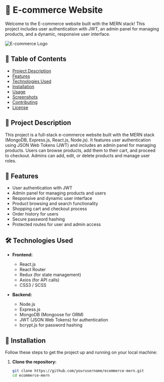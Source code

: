 # 🛒 E-commerce Website

Welcome to the E-commerce website built with the MERN stack! This project includes user authentication with JWT, an admin panel for managing products, and a dynamic, responsive user interface.

![E-commerce Logo](path/to/your/logo.png)

## 📖 Table of Contents

- [Project Description](#project-description)
- [Features](#features)
- [Technologies Used](#technologies-used)
- [Installation](#installation)
- [Usage](#usage)
- [Screenshots](#screenshots)
- [Contributing](#contributing)
- [License](#license)

## 📝 Project Description

This project is a full-stack e-commerce website built with the MERN stack (MongoDB, Express.js, React.js, Node.js). It features user authentication using JSON Web Tokens (JWT) and includes an admin panel for managing products. Users can browse products, add them to their cart, and proceed to checkout. Admins can add, edit, or delete products and manage user roles.

## 🌟 Features

- User authentication with JWT
- Admin panel for managing products and users
- Responsive and dynamic user interface
- Product browsing and search functionality
- Shopping cart and checkout process
- Order history for users
- Secure password hashing
- Protected routes for user and admin access

## 🛠️ Technologies Used

- **Frontend:**
  - React.js
  - React Router
  - Redux (for state management)
  - Axios (for API calls)
  - CSS3 / SCSS

- **Backend:**
  - Node.js
  - Express.js
  - MongoDB (Mongoose for ORM)
  - JWT (JSON Web Tokens) for authentication
  - bcrypt.js for password hashing

## 🚀 Installation

Follow these steps to get the project up and running on your local machine:

1. **Clone the repository:**
   ```sh
   git clone https://github.com/yourusername/ecommerce-mern.git
   cd ecommerce-mern
